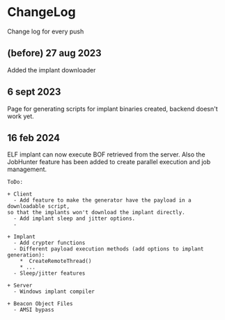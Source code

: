 # ChangeLog
Change log for every push

## (before) 27 aug 2023
Added the implant downloader  

## 6 sept 2023
Page for generating scripts for implant binaries created, backend doesn't work yet.

## 16 feb 2024
ELF implant can now execute BOF retrieved from the server. Also the JobHunter feature has been added to create parallel execution and job management.


```
ToDo:  

+ Client
  - Add feature to make the generator have the payload in a downloadable script,
so that the implants won't download the implant directly.
  - Add implant sleep and jitter options.
  - 

+ Implant
  - Add crypter functions
  - Different payload execution methods (add options to implant generation):
    *  CreateRemoteThread()
    * ...
  - Sleep/jitter features

+ Server
  - Windows implant compiler

+ Beacon Object Files
  - AMSI bypass

```
